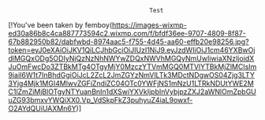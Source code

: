 
                                            Test
[!You've been taken by femboy(https://images-wixmp-ed30a86b8c4ca887773594c2.wixmp.com/f/bfdf36ee-9707-4809-8f87-67b882950b82/dabfwbd-8974aac5-f755-4d45-aa60-effb20e98256.jpg?token=eyJ0eXAiOiJKV1QiLCJhbGciOiJIUzI1NiJ9.eyJzdWIiOiJ1cm46YXBwOjdlMGQxODg5ODIyNjQzNzNhNWYwZDQxNWVhMGQyNmUwIiwiaXNzIjoidXJuOmFwcDo3ZTBkMTg4OTgyMjY0MzczYTVmMGQ0MTVlYTBkMjZlMCIsIm9iaiI6W1t7InBhdGgiOiJcL2ZcL2JmZGYzNmVlLTk3MDctNDgwOS04Zjg3LTY3Yjg4Mjk1MGI4MlwvZGFiZndiZC04OTc0YWFjNS1mNzU1LTRkNDUtYWE2MC1lZmZiMjBlOTgyNTYuanBnIn1dXSwiYXVkIjpbInVybjpzZXJ2aWNlOmZpbGUuZG93bmxvYWQiXX0.Vp_VdSkpFkZ3puhyuZ4iaL9owxf-O2AYdQUiUAXMn6Y)]
